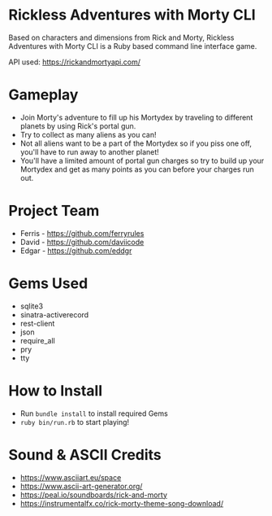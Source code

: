 # Rickless Adventures with Morty CLI
Based on characters and dimensions from Rick and Morty, Rickless Adventures with Morty CLI is a Ruby based command line interface game.

API used: https://rickandmortyapi.com/

# Gameplay
- Join Morty's adventure to fill up his Mortydex by traveling to different planets by using Rick's portal gun.
- Try to collect as many aliens as you can!
- Not all aliens want to be a part of the Mortydex so if you piss one off, you'll have to run away to another planet!
- You'll have a limited amount of portal gun charges so try to build up your Mortydex and get as many points as you can before your charges run out.

# Project Team
- Ferris - https://github.com/ferryrules
- David - https://github.com/daviicode
- Edgar - https://github.com/eddgr

# Gems Used
- sqlite3
- sinatra-activerecord
- rest-client
- json
- require_all
- pry
- tty

# How to Install
- Run `bundle install` to install required Gems
- `ruby bin/run.rb` to start playing!

# Sound & ASCII Credits
- https://www.asciiart.eu/space
- https://www.ascii-art-generator.org/
- https://peal.io/soundboards/rick-and-morty
- https://instrumentalfx.co/rick-morty-theme-song-download/
